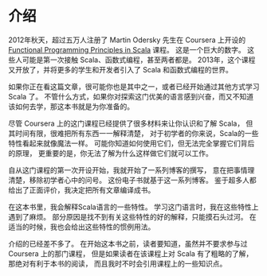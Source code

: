 # 介绍

2012年秋天，超过五万人注册了 Martin Odersky 先生在 Coursera 上开设的
[Functional Programming Principles in Scala](https://www.coursera.org/course/progfun) 课程。
这是一个巨大的数字。
这些人可能是第一次接触 Scala、函数式编程，甚至两者都是。
2013年，这个课程又开放了，并将更多的学生和开发者引入了 Scala 和函数式编程的世界。

如果你正在看这篇文章，很可能你也是其中之一，或者已经开始通过其他方式学习 Scala 了。
不管什么方式，如果你对探索这门优美的语言感到兴奋，而又不知道该如何去学，那这本书就是为你准备的。

尽管 Coursera 上的这门课程已经提供了很多材料来让你认识和了解 Scala，
但其时间有限，很难把所有东西一一解释清楚，
对于初学者的你来说，Scala的一些特性看起来就像魔法一样。
可能你知道如何使用它们，但无法完全掌握它们背后的原理，
更重要的是，你无法了解为什么这样做它们就可以工作。

自从这门课程的第一次开设开始，我就开始了一系列博客的撰写，
意在把事情理清楚，移除初学者心中的问号。
这份电子书就基于这一系列博客。
鉴于超多人都给出了正面评价，我决定把所有文章编译成书。

在这本书里，我会解释Scala语言的一些特性。
学习这门语言时，我在这些特性上遇到了麻烦。
部分原因是找不到有关这些特性的好的解释，只能摸石头过河。
在适当的时候，我也会给出这些特性的惯例用法。

介绍的已经差不多了。
在开始这本书之前，读者要知道，虽然并不要求参与过 Coursera 上的那门课程，
但是如果读者在该课程上对 Scala 有了粗略的了解，那绝对有利于本书的阅读，
而且我时不时会引用课程上的一些知识点。
